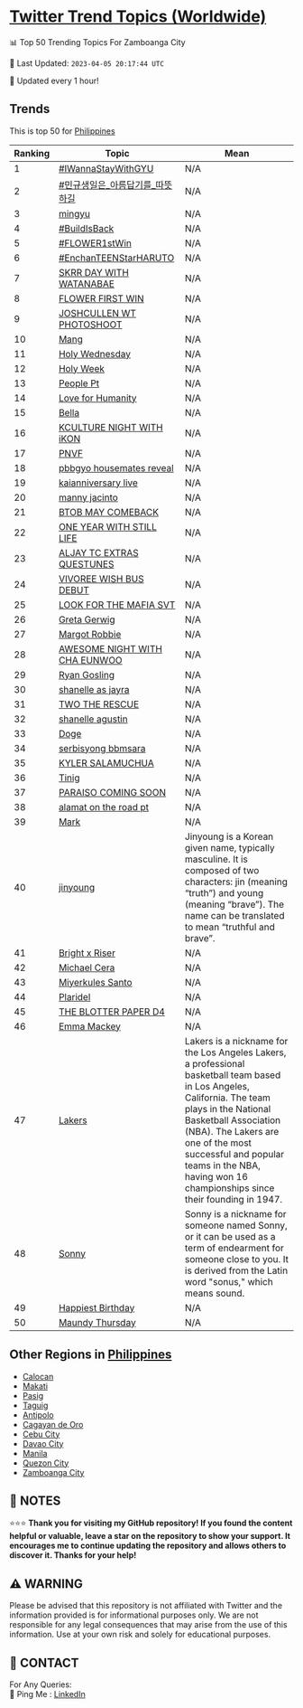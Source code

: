 [Twitter Trend Topics (Worldwide)](https://github.com/ErcinDedeoglu/Twitter-Trend-Topics)
==========


📊 Top 50 Trending Topics For Zamboanga City

📆 Last Updated: `2023-04-05 20:17:44 UTC`

🔧 Updated every 1 hour!


## Trends

This is top 50 for [Philippines](</Philippines>)

| Ranking | Topic | Mean |
| ------- | ------------ | ------------ |
| 1 | [#IWannaStayWithGYU](http://twitter.com/search?q=%23IWannaStayWithGYU) | N/A |
| 2 | [#민규생일은_아름답기를_따뜻하길](http://twitter.com/search?q=%23%eb%af%bc%ea%b7%9c%ec%83%9d%ec%9d%bc%ec%9d%80_%ec%95%84%eb%a6%84%eb%8b%b5%ea%b8%b0%eb%a5%bc_%eb%94%b0%eb%9c%bb%ed%95%98%ea%b8%b8) | N/A |
| 3 | [mingyu](http://twitter.com/search?q=mingyu) | N/A |
| 4 | [#BuildIsBack](http://twitter.com/search?q=%23BuildIsBack) | N/A |
| 5 | [#FLOWER1stWin](http://twitter.com/search?q=%23FLOWER1stWin) | N/A |
| 6 | [#EnchanTEENStarHARUTO](http://twitter.com/search?q=%23EnchanTEENStarHARUTO) | N/A |
| 7 | [SKRR DAY WITH WATANABAE](http://twitter.com/search?q=SKRR+DAY+WITH+WATANABAE) | N/A |
| 8 | [FLOWER FIRST WIN](http://twitter.com/search?q=FLOWER+FIRST+WIN) | N/A |
| 9 | [JOSHCULLEN WT PHOTOSHOOT](http://twitter.com/search?q=JOSHCULLEN+WT+PHOTOSHOOT) | N/A |
| 10 | [Mang](http://twitter.com/search?q=Mang) | N/A |
| 11 | [Holy Wednesday](http://twitter.com/search?q=Holy+Wednesday) | N/A |
| 12 | [Holy Week](http://twitter.com/search?q=Holy+Week) | N/A |
| 13 | [People Pt](http://twitter.com/search?q=People+Pt) | N/A |
| 14 | [Love for Humanity](http://twitter.com/search?q=Love+for+Humanity) | N/A |
| 15 | [Bella](http://twitter.com/search?q=Bella) | N/A |
| 16 | [KCULTURE NIGHT WITH iKON](http://twitter.com/search?q=KCULTURE+NIGHT+WITH+iKON) | N/A |
| 17 | [PNVF](http://twitter.com/search?q=PNVF) | N/A |
| 18 | [pbbgyo housemates reveal](http://twitter.com/search?q=pbbgyo+housemates+reveal) | N/A |
| 19 | [kaianniversary live](http://twitter.com/search?q=kaianniversary+live) | N/A |
| 20 | [manny jacinto](http://twitter.com/search?q=manny+jacinto) | N/A |
| 21 | [BTOB MAY COMEBACK](http://twitter.com/search?q=BTOB+MAY+COMEBACK) | N/A |
| 22 | [ONE YEAR WITH STILL LIFE](http://twitter.com/search?q=ONE+YEAR+WITH+STILL+LIFE) | N/A |
| 23 | [ALJAY TC EXTRAS QUESTUNES](http://twitter.com/search?q=ALJAY+TC+EXTRAS+QUESTUNES) | N/A |
| 24 | [VIVOREE WISH BUS DEBUT](http://twitter.com/search?q=VIVOREE+WISH+BUS+DEBUT) | N/A |
| 25 | [LOOK FOR THE MAFIA SVT](http://twitter.com/search?q=LOOK+FOR+THE+MAFIA+SVT) | N/A |
| 26 | [Greta Gerwig](http://twitter.com/search?q=Greta+Gerwig) | N/A |
| 27 | [Margot Robbie](http://twitter.com/search?q=Margot+Robbie) | N/A |
| 28 | [AWESOME NIGHT WITH CHA EUNWOO](http://twitter.com/search?q=AWESOME+NIGHT+WITH+CHA+EUNWOO) | N/A |
| 29 | [Ryan Gosling](http://twitter.com/search?q=Ryan+Gosling) | N/A |
| 30 | [shanelle as jayra](http://twitter.com/search?q=shanelle+as+jayra) | N/A |
| 31 | [TWO THE RESCUE](http://twitter.com/search?q=TWO+THE+RESCUE) | N/A |
| 32 | [shanelle agustin](http://twitter.com/search?q=shanelle+agustin) | N/A |
| 33 | [Doge](http://twitter.com/search?q=Doge) | N/A |
| 34 | [serbisyong bbmsara](http://twitter.com/search?q=serbisyong+bbmsara) | N/A |
| 35 | [KYLER SALAMUCHUA](http://twitter.com/search?q=KYLER+SALAMUCHUA) | N/A |
| 36 | [Tinig](http://twitter.com/search?q=Tinig) | N/A |
| 37 | [PARAISO COMING SOON](http://twitter.com/search?q=PARAISO+COMING+SOON) | N/A |
| 38 | [alamat on the road pt](http://twitter.com/search?q=alamat+on+the+road+pt) | N/A |
| 39 | [Mark](http://twitter.com/search?q=Mark) | N/A |
| 40 | [jinyoung](http://twitter.com/search?q=jinyoung) | Jinyoung is a Korean given name, typically masculine. It is composed of two characters: jin (meaning “truth”) and young (meaning “brave”). The name can be translated to mean “truthful and brave”. |
| 41 | [Bright x Riser](http://twitter.com/search?q=Bright+x+Riser) | N/A |
| 42 | [Michael Cera](http://twitter.com/search?q=Michael+Cera) | N/A |
| 43 | [Miyerkules Santo](http://twitter.com/search?q=Miyerkules+Santo) | N/A |
| 44 | [Plaridel](http://twitter.com/search?q=Plaridel) | N/A |
| 45 | [THE BLOTTER PAPER D4](http://twitter.com/search?q=THE+BLOTTER+PAPER+D4) | N/A |
| 46 | [Emma Mackey](http://twitter.com/search?q=Emma+Mackey) | N/A |
| 47 | [Lakers](http://twitter.com/search?q=Lakers) | Lakers is a nickname for the Los Angeles Lakers, a professional basketball team based in Los Angeles, California. The team plays in the National Basketball Association (NBA). The Lakers are one of the most successful and popular teams in the NBA, having won 16 championships since their founding in 1947. |
| 48 | [Sonny](http://twitter.com/search?q=Sonny) | Sonny is a nickname for someone named Sonny, or it can be used as a term of endearment for someone close to you. It is derived from the Latin word "sonus," which means sound. |
| 49 | [Happiest Birthday](http://twitter.com/search?q=Happiest+Birthday) | N/A |
| 50 | [Maundy Thursday](http://twitter.com/search?q=Maundy+Thursday) | N/A |



## Other Regions in [Philippines](</Philippines>)

* [Calocan](</Philippines/Calocan.md>)
* [Makati](</Philippines/Makati.md>)
* [Pasig](</Philippines/Pasig.md>)
* [Taguig](</Philippines/Taguig.md>)
* [Antipolo](</Philippines/Antipolo.md>)
* [Cagayan de Oro](</Philippines/Cagayan de Oro.md>)
* [Cebu City](</Philippines/Cebu City.md>)
* [Davao City](</Philippines/Davao City.md>)
* [Manila](</Philippines/Manila.md>)
* [Quezon City](</Philippines/Quezon City.md>)
* [Zamboanga City](</Philippines/Zamboanga City.md>)



## 📝 NOTES

⭐⭐⭐ **Thank you for visiting my GitHub repository! If you found the content helpful or valuable, leave a star on the repository to show your support. It encourages me to continue updating the repository and allows others to discover it. Thanks for your help!**


## ⚠️ WARNING

Please be advised that this repository is not affiliated with Twitter and the information provided is for informational purposes only. We are not responsible for any legal consequences that may arise from the use of this information. Use at your own risk and solely for educational purposes.


## 📨 CONTACT

 For Any Queries:  
            🏓 Ping Me : [LinkedIn](https://www.linkedin.com/in/ercindedeoglu/)
